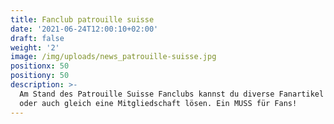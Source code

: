 ```yaml
---
title: Fanclub patrouille suisse
date: '2021-06-24T12:00:10+02:00'
draft: false
weight: '2'
image: /img/uploads/news_patrouille-suisse.jpg
positionx: 50
positiony: 50
description: >-
  Am Stand des Patrouille Suisse Fanclubs kannst du diverse Fanartikel kaufen
  oder auch gleich eine Mitgliedschaft lösen. Ein MUSS für Fans!
---
```


